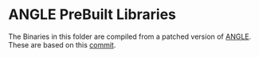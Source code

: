 # ANGLE PreBuilt Libraries

The Binaries in this folder are compiled from a patched version of [ANGLE](https://github.com/SternXD/angle). 
These are based on this [commit](https://github.com/google/angle/commit/6c2737be88ac40f63a258c30e6a68d29feca0b1f).
